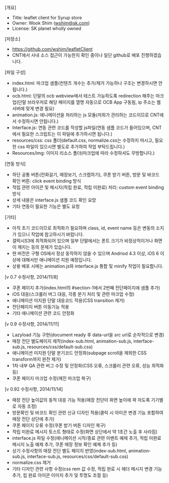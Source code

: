 [개요]
- Title: leaflet client for Syrup store
- Owner: Wook Shim (wshim@sk.com)
- License: SK planet wholly owned

[저장소]
- https://github.com/wshim/leafletClient
- CNT에서 사내 소스 접근이 가능한지 확인 중이나 일단 github로 배포 진행하겠습니다.

[파일 구성]
- index.html: 마크업 샘플(컨텐츠 개수는 추가/제거 가능하나 구조는 변경하시면 안됩니다.)
- ocb.html: 단말의 ocb webview에서 테스트 가능하도록 redirection 해주는 마크업(단말 브라우저로 해당 페이지를 열명 자동으로 OCB App 구동됨, ip 주소는 웹서버에 맞게 변경 필요)
- animation.js: 애니메이션을 처리하는 js 모듈(저희가 관리하는 코드이므로 CNT에서 수정하시면 안됩니다.)
- Interface.js: 연동 관련 코드를 작성할 js파일(연동 샘플 코드가 들어있으며, CNT에서 필요한 스크립트는 이 파일에 추가하시면 됩니다.)
- resources/css: css 폴더(default.css, normalize.css는 수정하지 마시고, 필요한 css 파일이 있으시면 별도로 추가하여 작업 부탁드립니다.)
- Resources/img: 이미지 리소스 폴더(마크업에 따라 수정하셔도 무방합니다.)

[연동 방식]
- 하단 공통 버튼(전화걸기, 매장보기, 스크랩하기), 쿠폰 받기 버튼, 방문 및 바코드 확인 버튼: click event binding 방식
- 적립 관련 아이콘 및 메시지(적립 완료, 적립 미완료) 처리: custom event binding 방식
- 상세 내용은 interface.js 샘플 코드 확인 요망
- 기타 연동이 필요한 기능은 별도 요청

[기타]
- 아직 초기 코드이므로 최적화가 필요하며 class, id, event name 등은 변동의 소지가 있으니 작업에 참고하시기 바랍니다.
- 갤럭시S3에 최적화되어 있으며 일부 단말에서는 폰트 크기가 비정상적이거나 화면이 깨지는 등의 문제가 있습니다.
- 현 버전은 구형 OS에서 정상 동작하지 않을 수 있으며 Andriod 4.3 이상, iOS 6 이상에 대해서만 애니메이션 지원 예정입니다.
- 상용 배포 시에는 animation.js와 interface.js 통합 및 minify 작업이 필요합니다.

[v 0.7 수정사항, 2014/11/8]
- 쿠폰 페이지 추가(index.html의 #section-1에서 2번째 전단페이지에 샘플 추가)
- iOS 대응(스크롤러 버그 대응, 각종 분기 처리 및 관련 마크업 수정)
- 애니메이션 미지원 단말 대응코드 적용(CSS transition 제거)
- 전단페이지 버튼 이동기능 적용
- 기타 애니메이션 관련 코드 안정화

[v 0.9 수정사항, 2014/11/11]
- Lazyload 기능 구현(document ready 후 data-url을 src url로 순차적으로 변경)
- 매장 전단 별도페이지 제작(index-sub.html, animation-sub.js, interface-sub.js, resources/css/default-sub.css)
- 애니메이션 미지원 단말 분기코드 안정화(subpage scroll을 제외한 CSS transform까지 완전 제거)
- 1차 내부 QA 관련 버그 수정 및 안정화(CSS 오류, 스크롤러 관련 오류, 성능 최적화 등)
- 쿠폰 페이지 마크업 수정(깨진 마크업 복구)

[v 0.92 수정사항, 2014/11/14]
- 매장 전단 높이값의 동적 대응 기능 적용(매장 전단이 화면 높이에 꽉 차도록 기기별로 자동 조정)
- 방문확인 및 바코드 확인 관련 신규 디자인 적용(클릭 시 아이콘 변경 기능 포함하여 매장 전단 상단에 추가)
- 쿠폰 페이지 오류 수정(쿠폰 받기 버튼 디자인 복구)
- 적립 미완료 메시지 토스트 형태로 수정(화면 상단에서 약 1초간 노출 후 사라짐)
- interface.js 파일 수정(애니메이션 시작/종료 관련 이벤트 예제 추가, 적립 미완료 메시지 노출 예제 추가, 쿠폰 매장 정보 확인 예제 추가 등)
- 상기 수정사항의 매장 전단 별도 페이지 반영(index-sub.html, animation-sub.js, interface-sub.js, resources/css/default-sub.css)
- normalize.css 제거
- 기타 디자인 관련 사항 수정(css rem 값 수정, 적립 완료 시 헤더 메시지 변경 기능 추가, 립 완료 아이콘 이미지 추가 및 투명도 조절 등)